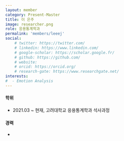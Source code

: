 ```yaml
---
layout: member
category: Present-Master
title: 이 은주
image: researcher.png
role: 응용통계학과
permalink: 'members/leeej'
social:
    # twitter: https://twitter.com/
    # linkedin: https://www.linkedin.com/
    # google-scholar: https://scholar.google.fr/
    # github: https://github.com/
    # website:
    # orcid: https://orcid.org/
    # research-gate: https://www.researchgate.net/
interests:
#  - Emotion Analysis
---
```


#### 학위
* 2021.03 ~ 현재, 고려대학교 응용통계학과 석사과정

#### 경력
* 


